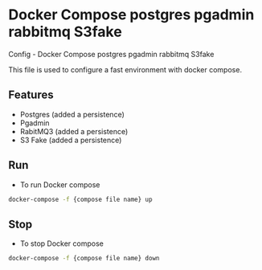 # Docker Compose postgres pgadmin rabbitmq S3fake
 Config - Docker Compose postgres pgadmin rabbitmq S3fake

This file is used to configure a fast environment with docker compose.

## Features
- Postgres (added a persistence)
- Pgadmin
- RabitMQ3  (added a persistence)
- S3 Fake (added a persistence)

## Run

- To run Docker compose
  
```sh
docker-compose -f {compose file name} up
```  

## Stop

- To stop Docker compose
  
```sh
docker-compose -f {compose file name} down
```  